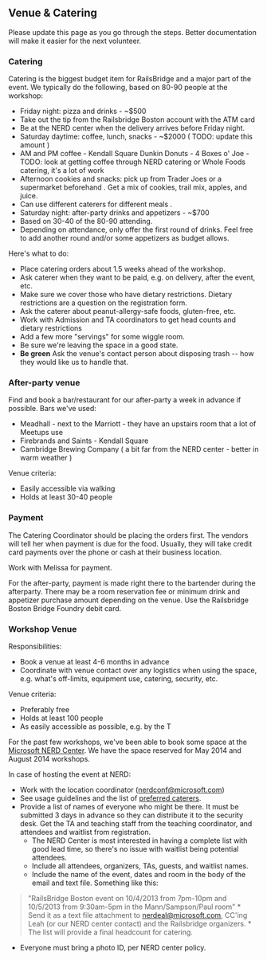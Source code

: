 ## Venue & Catering

Please update this page as you go through the steps.  Better documentation will make it easier for the next volunteer.

### Catering

Catering is the biggest budget item for RailsBridge and a major part of the
event. We typically do the following, based on 80-90 people at the workshop:

* Friday night: pizza and drinks - ~$500
 * Take out the tip from the Railsbridge Boston account with the ATM card
 * Be at the NERD center when the delivery arrives
before Friday night.
* Saturday daytime: coffee, lunch, snacks - ~$2000 ( TODO: update this amount )
 * AM and PM coffee - Kendall Square Dunkin Donuts - 4 Boxes o' Joe - TODO: look at getting coffee through NERD catering or Whole Foods catering, it's a lot of work
 * Afternoon cookies and snacks:  pick up from Trader Joes or a supermarket beforehand .  Get a mix of cookies, trail mix, apples, and juice.
 * Can use different caterers for different meals .
* Saturday night: after-party drinks and appetizers - ~$700
 * Based on 30-40 of the 80-90 attending.
 * Depending on attendance, only offer the first round of drinks. Feel free to
add another round and/or some appetizers as budget allows.

Here's what to do:
* Place catering orders about 1.5 weeks ahead of the workshop.
* Ask caterer when they want to be paid, e.g. on delivery, after the event, etc.
* Make sure we cover those who have dietary restrictions. Dietary restrictions are a question on the registration form.
 * Ask the caterer about peanut-allergy-safe foods, gluten-free, etc.
* Work with Admission and TA coordinators to get head counts and dietary restrictions
* Add a few more "servings" for some wiggle room.
* Be sure we're leaving the space in a good state.
 * **Be green** Ask the venue's contact person about disposing trash -- how they
would like us to handle that.

### After-party venue

Find and book a bar/restaurant for our after-party a week in advance if possible.
Bars we've used:
* Meadhall - next to the Marriott - they have an upstairs room  that a lot of Meetups use
* Firebrands and Saints - Kendall Square
* Cambridge Brewing Company ( a bit far from the NERD center - better in warm weather )

Venue criteria:
* Easily accessible via walking
* Holds at least 30-40 people

### Payment
The Catering Coordinator should be placing the orders first. The vendors will tell her when payment is due for the food. Usually, they will take credit card payments over the phone or cash at their business location.

Work with Melissa for payment.

For the after-party, payment is made right there to the bartender during the afterparty. There may be a room reservation fee or minimum drink and appetizer purchase amount depending on the venue. Use the Railsbridge Boston Bridge Foundry debit card.

### Workshop Venue

Responsibilities:
* Book a venue at least 4-6 months in advance
* Coordinate with venue contact over any logistics when using the space, e.g. what's off-limits, equipment use, catering, security, etc.

Venue criteria:
* Preferably free
* Holds at least 100 people
* As easily accessible as possible, e.g. by the T

For the past few workshops, we've been able to book some space at the [Microsoft
NERD Center](http://microsoftcambridge.com/eventmanager/).  We have the space reserved for May 2014 and August 2014 workshops.

In case of hosting the event at NERD:
* Work with the location coordinator (nerdconf@microsoft.com)
* See usage guidelines and the list of [preferred
caterers](https://www.dropbox.com/s/iii5lhbatpw51lq/Microsoft_NERD_Preferred_Vendors.pdf).
* Provide a list of names of everyone who might be there. It must be submitted 3
days in advance so they can distribute it to the security desk. Get the TA and teaching staff from the teaching coordinator, and attendees and waitlist from registration.
    * The NERD Center is most interested in having a complete list with good lead time, so
there's no issue with waitlist being potential attendees.
    * Include all attendees, organizers, TAs, guests, and waitlist names.
    * Include the name of the event, dates and room in the body of the email and text file. Something like this:
> "RailsBridge Boston event on 10/4/2013 from 7pm-10pm and 10/5/2013 from
> 9:30am-5pm in the Mann/Sampson/Paul room"
    * Send it as a text file attachment to nerdeal@microsoft.com, CC'ing Leah (or
our NERD center contact) and the Railsbridge organizers.
    * The list will provide a final headcount for catering.

* Everyone must bring a photo ID, per NERD center policy.

